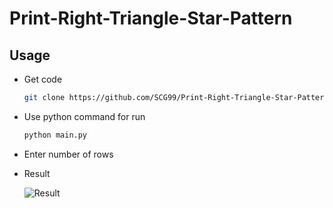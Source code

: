 # Print-Right-Triangle-Star-Pattern

## Usage
* Get code 
  ```sh
  git clone https://github.com/SCG99/Print-Right-Triangle-Star-Pattern.git
  ```
* Use python command for run 
  ```sh
  python main.py
  ```
* Enter number of rows
* Result

  ![Result](https://user-images.githubusercontent.com/95382610/222913947-06119dd6-dd62-4db7-8dba-670cde4d4fa0.PNG)

